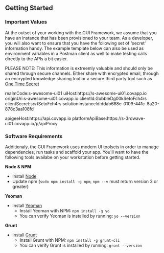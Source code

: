 ## **Getting Started**

### **Important Values**

At the outset of your working with the CUI Framework, we assume that you have an instance that has been provisioned to your team.  As a developer, you will also want to ensure that you have the following set of 'secret' information handy.  The example template below can also be used as environment variables in a Postman client as well to make testing calls directly to the APIs a bit easier.

PLEASE NOTE:  This information is extreemly valuable and should only be shared through secure channels.  Either share with encrypted email, through an encrypted knowledge sharing tool or a secure third party tool such as [One Time Secret](https://onetimesecret.com)

realmCode:s-awesome-ui01
uiHost:https:\/\/s-awesome-ui01.covapp.io
originUri:s-awesome-ui01.covapp.io
clientId:GobbleDg00kSetoFch4rs
clientSecret:s$cr$tSetoFch4rs
solutionInstanceId:ddab688e-0109-441c-8a20-878c3aa108fd

apigeeHost:https:\/\/api.covapp.io
platformApiBase:https:\/\/s-3rdwave-ui01.covapp.io\/p\/apiProxy

### **Software Requirements**

Additionaly, the CUI Framework uses modern UI toolsets in order to manage dependencies, run tasks and scaffold your app.  You'll want to have the following tools availabe on your workstation before getting started.

**Node & NPM**

* Install [Node](https://nodejs.org/en/)
* Update npm \(`sudo npm install -g npm`, `npm --v` must return version 3 or greater\)

**Yeoman**

* Install [Yeoman](http://yeoman.io/)
  * Install Yeoman with NPM: `npm install -g yo`
  * You can verify Yeoman is installed by running: `yo --version`


**Grunt**

* Install [Grunt](http://gruntjs.com/)
  * Install Grunt with NPM: `npm install -g grunt-cli`
  * You can verify Grunt is installed by running: `grunt --version`


